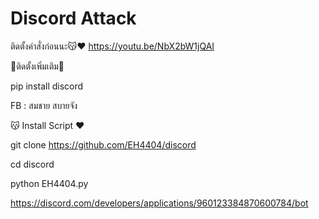 # Discord Attack

ติดตั้งคำสั่งก่อนนะ😽❤️ https://youtu.be/NbX2bW1jQAI

🍳ติดตั้งเพิ่มเติม🍳

pip install discord

FB : สมชาย สบายจัง

😽 Install Script ❤️

git clone https://github.com/EH4404/discord

cd discord

python EH4404.py

https://discord.com/developers/applications/960123384870600784/bot
